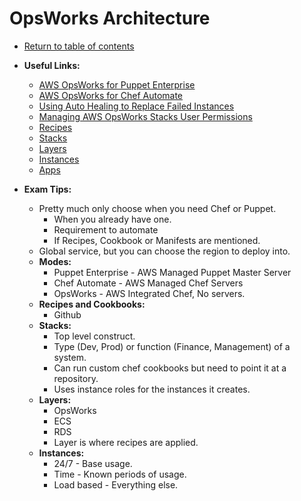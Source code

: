 # OpsWorks Architecture

* [Return to table of contents](../../../README.md)

* **Useful Links:**
  * [AWS OpsWorks for Puppet Enterprise](https://docs.aws.amazon.com/opsworks/latest/userguide/welcome_opspup.html)
  * [AWS OpsWorks for Chef Automate](https://docs.aws.amazon.com/opsworks/latest/userguide/welcome_opscm.html)
  * [Using Auto Healing to Replace Failed Instances](https://docs.aws.amazon.com/opsworks/latest/userguide/workinginstances-autohealing.html)
  * [Managing AWS OpsWorks Stacks User Permissions](https://docs.aws.amazon.com/opsworks/latest/userguide/opsworks-security-users.html)
  * [Recipes](https://docs.aws.amazon.com/opsworks/latest/userguide/workingcookbook-installingcustom-components-recipes.html)
  * [Stacks](https://docs.aws.amazon.com/opsworks/latest/userguide/workingstacks.html)
  * [Layers](https://docs.aws.amazon.com/opsworks/latest/userguide/workinglayers.html)
  * [Instances](https://docs.aws.amazon.com/opsworks/latest/userguide/workinginstances.html)
  * [Apps](https://docs.aws.amazon.com/opsworks/latest/userguide/workingapps.html)

* **Exam Tips:**
  * Pretty much only choose when you need Chef or Puppet.
    * When you already have one.
    * Requirement to automate
    * If Recipes, Cookbook or Manifests are mentioned.
  * Global service, but you can choose the region to deploy into.
  * **Modes:**
    * Puppet Enterprise - AWS Managed Puppet Master Server
    * Chef Automate - AWS Managed Chef Servers
    * OpsWorks - AWS Integrated Chef, No servers.
  * **Recipes and Cookbooks:**
    * Github
  * **Stacks:**
    * Top level construct.
    * Type (Dev, Prod) or function (Finance, Management) of a system.
    * Can run custom chef cookbooks but need to point it at a repository.
    * Uses instance roles for the instances it creates.
  * **Layers:**
    * OpsWorks
    * ECS
    * RDS
    * Layer is where recipes are applied.
  * **Instances:**
    * 24/7 - Base usage.
    * Time - Known periods of usage.
    * Load based - Everything else.
